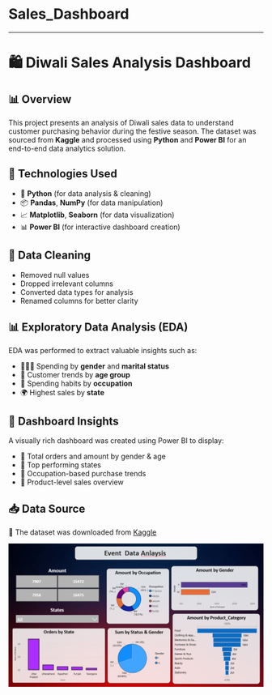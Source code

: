 # Sales_Dashboard
---

# 🛍️ Diwali Sales Analysis Dashboard

## 📊 Overview

This project presents an analysis of Diwali sales data to understand customer purchasing behavior during the festive season. The dataset was sourced from **Kaggle** and processed using **Python** and **Power BI** for an end-to-end data analytics solution.

## 🧪 Technologies Used

* 🐍 **Python** (for data analysis & cleaning)
* 📦 **Pandas**, **NumPy** (for data manipulation)
* 📈 **Matplotlib**, **Seaborn** (for data visualization)
* 📊 **Power BI** (for interactive dashboard creation)

## 🧹 Data Cleaning

* Removed null values
* Dropped irrelevant columns
* Converted data types for analysis
* Renamed columns for better clarity

## 📊 Exploratory Data Analysis (EDA)

EDA was performed to extract valuable insights such as:

* 🧑‍🤝‍🧑 Spending by **gender** and **marital status**
* 👶 Customer trends by **age group**
* 🧳 Spending habits by **occupation**
* 🌍 Highest sales by **state**

## 📌 Dashboard Insights

A visually rich dashboard was created using Power BI to display:

* 🔹 Total orders and amount by gender & age
* 🔹 Top performing states
* 🔹 Occupation-based purchase trends
* 🔹 Product-level sales overview

## 📥 Data Source

📂 The dataset was downloaded from [Kaggle](https://www.kaggle.com/)

![Dashboard](deshboard.png)
